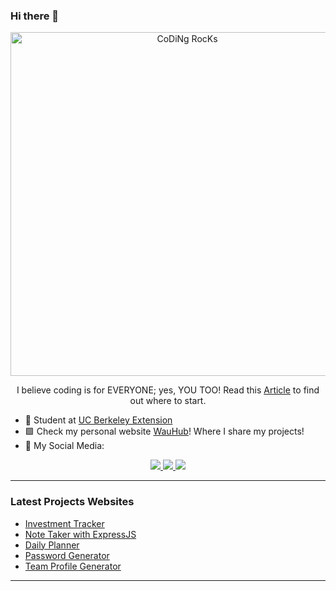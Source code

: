 ### Hi there 👋

<div align="center" width="50">
<img src="https://github.com/SP-XD/SP-XD/blob/main/images/dev-working_rounded.gif?raw=true" href="https://github.com/sp-xd" alt="CoDiNg RocKs"  width="550"/><br> 
 </div>

<p align="center">I believe coding is for EVERYONE; yes, YOU TOO! Read this <a href="https://blog.edx.org/why-learn-to-code-now-and-how">Article</a> to find out where to start.</p>

- 🌟 Student at <a href="https://extension.berkeley.edu/publicViewHome.do?method=load&b_source=google&b_medium=cpc&b_campaign=279947340&b_adgroup=19343513220&b_keyword=uc%20berkeley%20extension&b_matchtype=e&b_gclid=Cj0KCQjwvLOTBhCJARIsACVldV1nNl1Vtz6AU4RDXFFIWmY9clRR6kUV4JEbXKotmsIajnedzAslR0gaAqbpEALw_wcB&b_device=c-&b_position=&b_adid=516642415131&b_placement=&b_random=12630444418727410961&gclid=Cj0KCQjwvLOTBhCJARIsACVldV1nNl1Vtz6AU4RDXFFIWmY9clRR6kUV4JEbXKotmsIajnedzAslR0gaAqbpEALw_wcB"> UC Berkeley Extension</a>
- 🟩 Check my personal website <a href="https://wau00.github.io/Professional-Portafolio-01/">WauHub</a>!</b> Where I share my projects! 
- 📰 My Social Media: 

<p align="center">
  <a href="https://www.instagram.com/underwooh/">
    <img src="https://img.shields.io/badge/Instagram-E4405F?style=for-the-badge&logo=instagram&logoColor=white" />
  </a>
  <a href="https://twitter.com/Under__Wood">
    <img src="https://img.shields.io/badge/Twitter-1DA1F2?style=for-the-badge&logo=twitter&logoColor=white" />
  </a>
  <a href="https://www.linkedin.com/in/walter-a-underwood-291524234/">
    <img src="https://img.shields.io/badge/LinkedIn-0077B5?style=for-the-badge&logo=linkedin&logoColor=white" />
  </a>
</p>

---

### Latest Projects Websites

<!-- YOUTUBE-VIDEOS-LIST:START -->
- [Investment Tracker]( https://atmason90.github.io/laaw-investment-tracker/)
- [Note Taker with ExpressJS](glacial-peak-13098.herokuapp.com/)
- [Daily Planner](https://wau00.github.io/Third-Party-APIs-HW-05/)
- [Password Generator](https://wau00.github.io/Password-Generator-HW-03/)
- [Team Profile Generator](https://user-images.githubusercontent.com/99919050/165222420-4666277f-3187-49f9-987d-053545e6d260.mp4)
<!-- YOUTUBE-VIDEOS-LIST:END -->

---
